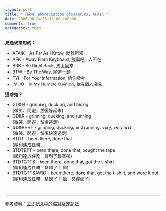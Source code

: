 ```yaml
--- 
layout: post
title: "［辭海］abbreviation glossaries, AFAIK."
date: 2006-06-04 15:19:00 +08:00
comments: true
categories: memo
---
```


<span style="font-weight: bold;">見過或常用的：</span><br /><ul><li>   AFAIK - As Far As I Know, 就我所知</li><li>   AFK - Away From Keyboard, 放棄吧，人不在</li><li>   BRB - Be Right Back, 馬上回來</li><li dragover="true">   BTW - By The Way, 順道一題</li><li>   FYI - For Your Information, 給你參考</li><li>   IMHO - In My Humble Opinion, 依我個人淺見</li></ul><span style="font-weight: bold;">這啥鬼？</span><br /><ul><li>   GD&H - grinning, ducking, and hiding<br />(微笑、閃避，然後躲起來)</li><li>   GD&amp;R - grinning, ducking, and running<br />(微笑、閃避，然後逃走)</li><li>   GD&amp;RVVF - grinning, ducking, and running, very, very fast<br />(微笑、閃避，然後快速逃走)</li><li>     BTDT - been there, done that<br />(順利達成任務)</li><li>BTDTBTT - been there, done that, bought the tape<br />(順利達成任務，買到了錄音帶)</li><li>   BTDTGTTS - been there, done that, got the t–shirt<br />(順利達成任務，拿到了 T 恤)</li><li>   BTDTGTTSAWIO - been there, done that, got the t–shirt, and wore it out<br />(順利達成任務，拿到了 T 恤，又穿破了)</li></ul><br /><hr />參考資料：<a href="http://www.microsoft.com/taiwan/windowsxp/experiences/acronyms.htm">立即訊息中的縮寫及速記法</a>
